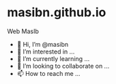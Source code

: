 # masibn.github.io
Web MasIb

- 👋 Hi, I’m @masibn
- 👀 I’m interested in ...
- 🌱 I’m currently learning ...
- 💞️ I’m looking to collaborate on ...
- 📫 How to reach me ...

<!---
masibn/masibn is a ✨ special ✨ repository because its `README.md` (this file) appears on your GitHub profile.
You can click the Preview link to take a look at your changes.
--->
